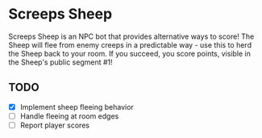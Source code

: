 # Screeps Sheep

Screeps Sheep is an NPC bot that provides alternative ways to score! The Sheep will flee from enemy creeps in a predictable way - use this to herd the Sheep back to your room. If you succeed, you score points, visible in the Sheep's public segment #1!

## TODO

- [x] Implement sheep fleeing behavior
- [ ] Handle fleeing at room edges
- [ ] Report player scores
